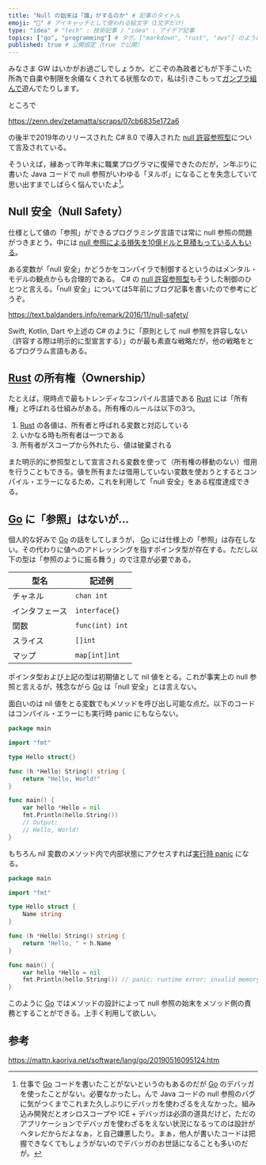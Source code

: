 ```yaml
---
title: "Null の始末は「誰」がするのか" # 記事のタイトル
emoji: "🤔" # アイキャッチとして使われる絵文字（1文字だけ）
type: "idea" # "tech" : 技術記事 / "idea" : アイデア記事
topics: ["go", "programming"] # タグ。["markdown", "rust", "aws"] のように指定する
published: true # 公開設定（true で公開）
---
```


みなさま GW はいかがお過ごしでしょうか。どこぞの為政者どもが下手こいた所為で自粛や制限を余儀なくされてる状態なので，私は引きこもって[ガンブラ組んで](https://www.flickr.com/photos/spiegel/51147596917/ "GWの工作 | Flickr")遊んでたりします。

ところで

https://zenn.dev/zetamatta/scraps/07cb6835e172a6

の後半で2019年のリリースされた C# 8.0 で導入された [null 許容参照型][nullable-reference-types]について言及されている。

そういえば，縁あって昨年末に職業プログラマに復帰できたのだが，ン年ぶりに書いた Java コードで null 参照がいわゆる「ヌルポ」になることを失念していて思い出すまでしばらく悩んでいたよ[^dbg1]。

[^dbg1]: 仕事で [Go] コードを書いたことがないというのもあるのだが [Go] のデバッガを使ったことがない。必要なかったし。んで Java コードの null 参照のバグに気がつくまでこれまた久しぶりにデバッガを使わざるをえなかった。組み込み開発だとオシロスコープや ICE + デバッガは必須の道具だけど，ただのアプリケーションでデバッガを使わざるをえない状況になるってのは設計がヘタレだからだよなぁ，と自己嫌悪したり。まぁ，他人が書いたコードは把握できなくてもしょうがないのでデバッガのお世話になることも多いのだが。

## Null 安全（Null Safety）

仕様として値の「参照」ができるプログラミング言語では常に null 参照の問題がつきまとう。中には [null 参照による損失を10億ドルと見積もっている人もいる](https://en.wikipedia.org/wiki/Tony_Hoare "Tony Hoare - Wikipedia")。

ある変数が「null 安全」かどうかをコンパイラで制御するというのはメンタル・モデルの観点からも合理的である。 C# の [null 許容参照型][nullable-reference-types]もそうした制御のひとつと言える。「null 安全」については5年前にブログ記事を書いたので参考にどうぞ。

https://text.baldanders.info/remark/2016/11/null-safety/

Swift, Kotlin, Dart や上述の C# のように「原則として null 参照を許容しない（許容する際は明示的に型宣言する）」のが最も素直な戦略だが，他の戦略をとるプログラム言語もある。

## [Rust] の所有権（Ownership）

たとえば，現時点で最もトレンディなコンパイル言語である [Rust] には「所有権」と呼ばれる仕組みがある。所有権のルールは以下の3つ。

1. [Rust] の各値は、所有者と呼ばれる変数と対応している
2. いかなる時も所有者は一つである
3. 所有者がスコープから外れたら、値は破棄される

また明示的に参照型として宣言される変数を使って（所有権の移動のない）借用を行うこともできる。値を所有または借用していない変数を使おうとするとコンパイル・エラーになるため，これを利用して「null 安全」をある程度達成できる。

## [Go] に「参照」はないが...

個人的な好みで [Go] の話をしてしまうが， [Go] には仕様上の「参照」は存在しない。その代わりに値へのアドレッシングを指すポインタ型が存在する。ただし以下の型は「参照のように振る舞う」ので注意が必要である。

| 型名 | 記述例 |
| ---- | ------ |
| チャネル | `chan int` |
| インタフェース | `interface{}` |
| 関数 | `func(int) int` |
| スライス | `[]int` |
| マップ | `map[int]int` |

ポインタ型および上記の型は初期値として nil 値をとる。これが事実上の null 参照と言えるが，残念ながら [Go] は「null 安全」とは言えない。

面白いのは nil 値をとる変数でもメソッドを呼び出し可能な点だ。以下のコードはコンパイル・エラーにも実行時 panic にもならない。

```go
package main

import "fmt"

type Hello struct{}

func (h *Hello) String() string {
    return "Hello, World!"
}

func main() {
    var hello *Hello = nil
    fmt.Println(hello.String())
    // Output:
    // Hello, World!
}
```

もちろん nil 変数のメソッド内で内部状態にアクセスすれば[実行時 panic](https://play.golang.org/p/gBl0Imdobmu) になる。

```go
package main

import "fmt"

type Hello struct {
    Name string
}

func (h *Hello) String() string {
    return "Hello, " + h.Name
}

func main() {
    var hello *Hello = nil
    fmt.Println(hello.String()) // panic: runtime error: invalid memory address or nil pointer dereference
}
```

このように [Go] ではメソッドの設計によって null 参照の始末をメソッド側の責務とすることができる。上手く利用して欲しい。

## 参考

https://mattn.kaoriya.net/software/lang/go/20190516095124.htm

[Go]: https://golang.org/ "The Go Programming Language"
[Rust]: https://www.rust-lang.org/ "Rust Programming Language"
[nullable-reference-types]: https://docs.microsoft.com/ja-jp/dotnet/csharp/language-reference/builtin-types/nullable-reference-types "Null 許容参照型 - C# リファレンス | Microsoft Docs"
<!-- eof -->
